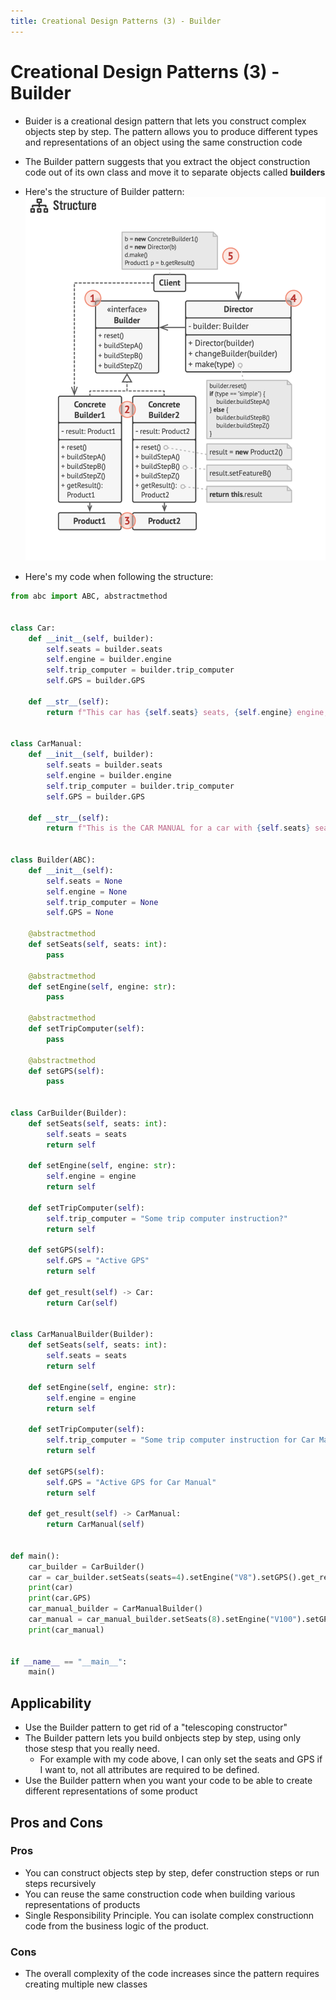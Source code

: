 ```yaml
---
title: Creational Design Patterns (3) - Builder
---
```


# Creational Design Patterns (3) - Builder

- Buider is a creational design pattern that lets you construct complex objects step by step. The pattern allows you to produce different types and representations of an object using the same construction code
- The Builder pattern suggests that you extract the object construction code out of its own class and move it to separate objects called <b>builders</b>
- Here's the structure of Builder pattern:
![Builder Structure](screenshots/builder_structure.png)

- Here's my code when following the structure:
```python
from abc import ABC, abstractmethod


class Car:
    def __init__(self, builder):
        self.seats = builder.seats
        self.engine = builder.engine
        self.trip_computer = builder.trip_computer
        self.GPS = builder.GPS

    def __str__(self):
        return f"This car has {self.seats} seats, {self.engine} engine, {self.trip_computer} trip computer."


class CarManual:
    def __init__(self, builder):
        self.seats = builder.seats
        self.engine = builder.engine
        self.trip_computer = builder.trip_computer
        self.GPS = builder.GPS

    def __str__(self):
        return f"This is the CAR MANUAL for a car with {self.seats} seats, {self.engine} engine, {self.trip_computer} trip computer."


class Builder(ABC):
    def __init__(self):
        self.seats = None
        self.engine = None
        self.trip_computer = None
        self.GPS = None

    @abstractmethod
    def setSeats(self, seats: int):
        pass

    @abstractmethod
    def setEngine(self, engine: str):
        pass

    @abstractmethod
    def setTripComputer(self):
        pass

    @abstractmethod
    def setGPS(self):
        pass


class CarBuilder(Builder):
    def setSeats(self, seats: int):
        self.seats = seats
        return self

    def setEngine(self, engine: str):
        self.engine = engine
        return self

    def setTripComputer(self):
        self.trip_computer = "Some trip computer instruction?"
        return self

    def setGPS(self):
        self.GPS = "Active GPS"
        return self

    def get_result(self) -> Car:
        return Car(self)


class CarManualBuilder(Builder):
    def setSeats(self, seats: int):
        self.seats = seats
        return self

    def setEngine(self, engine: str):
        self.engine = engine
        return self

    def setTripComputer(self):
        self.trip_computer = "Some trip computer instruction for Car Manual"
        return self

    def setGPS(self):
        self.GPS = "Active GPS for Car Manual"
        return self

    def get_result(self) -> CarManual:
        return CarManual(self)


def main():
    car_builder = CarBuilder()
    car = car_builder.setSeats(seats=4).setEngine("V8").setGPS().get_result()
    print(car)
    print(car.GPS)
    car_manual_builder = CarManualBuilder()
    car_manual = car_manual_builder.setSeats(8).setEngine("V100").setGPS().get_result()
    print(car_manual)


if __name__ == "__main__":
    main()

```

## Applicability
- Use the Builder pattern to get rid of a "telescoping constructor"
- The Builder pattern lets you build onbjects step by step, using only those stesp that you really need.
    - For example with my code above, I can only set the seats and GPS if I want to, not all attributes are required to be defined.
- Use the Builder pattern when you want your code to be able to create different representations of some product

## Pros and Cons
### Pros
- You can construct objects step by step, defer construction steps or run steps recursively
- You can reuse the same construction code when building various representations of products
- Single Responsibility Principle. You can isolate complex constructionn code from the business logic of the product.

### Cons
- The overall complexity of the code increases since the pattern requires creating multiple new classes